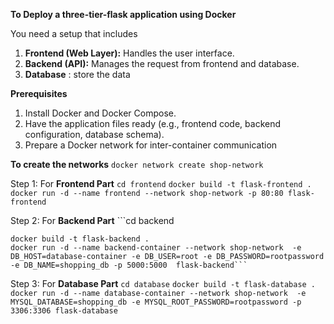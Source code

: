 
**To Deploy a three-tier-flask application using Docker**

You need a setup that includes 

1. **Frontend (Web Layer):** Handles the user interface.
2.  **Backend (API):** Manages the request  from frontend and database.
3.  **Database** : store the data

**Prerequisites**

1. Install Docker and Docker Compose.
2. Have the application files ready (e.g., frontend code, backend configuration, database schema).
3.  Prepare a Docker network for inter-container communication
   
**To create the networks**
    `docker network create shop-network`
   
Step 1: For **Frontend Part** 
    `cd frontend`
    `docker build -t flask-frontend .`
    `docker run -d --name frontend --network shop-network -p 80:80 flask-frontend`
    
Step 2: For **Backend Part**
    ```cd backend
    
    docker build -t flask-backend .
    docker run -d --name backend-container --network shop-network  -e DB_HOST=database-container -e DB_USER=root -e DB_PASSWORD=rootpassword -e DB_NAME=shopping_db -p 5000:5000  flask-backend```
Step 3: For **Database Part**
    `cd database`
    `docker build -t flask-database .`
    `docker run -d --name database-container --network shop-network  -e MYSQL_DATABASE=shopping_db -e MYSQL_ROOT_PASSWORD=rootpassword -p 3306:3306 flask-database`
 
